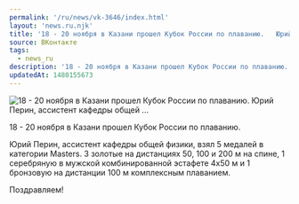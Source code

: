 ```yaml
---
permalink: '/ru/news/vk-3646/index.html'
layout: 'news.ru.njk'
title: '18 - 20 ноября в Казани прошел Кубок России по плаванию.   Юрий Перин, ассистент кафедры общей …'
source: ВКонтакте
tags:
  - news_ru
description: '18 - 20 ноября в Казани прошел Кубок России по плаванию.   Юрий Перин, ассистент кафедры общей …'
updatedAt: 1480155673
---
```

![18 - 20 ноября в Казани прошел Кубок России по плаванию.   Юрий Перин, ассистент кафедры общей …](https://sun9-51.userapi.com/impf/c636816/v636816596/3ce7d/pPpbRw75Rr0.jpg?size=800x533&quality=96&proxy=1&sign=023eff19bfb2554cc739ed6a460ae095&c_uniq_tag=8mzSOHwKQmBIEuPyN8RWaUcIRKX9of_uUUduKA3gXNw&type=album)

18 - 20 ноября в Казани прошел Кубок России по плаванию.

Юрий Перин, ассистент кафедры общей физики, взял 5 медалей в категории Masters. 3 золотые на дистанциях 50, 100 и 200 м на спине, 1 серебряную в мужской комбинированной эстафете 4x50 м и 1 бронзовую на дистанции 100 м комплексным плаванием.

Поздравляем!

